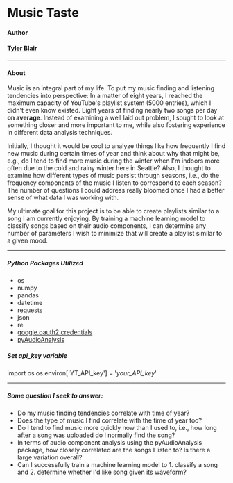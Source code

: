 # Music Taste
#### Author  
#### [Tyler Blair](https://github.com/tblair7)
----
#### About
Music is an integral part of my life. To put my music finding and listening tendencies into perspective: In a matter of eight years, I reached the maximum capacity of YouTube's playlist system (5000 entries), which I didn't even know existed. Eight years of finding nearly two songs per day **on average**. Instead of examining a well laid out problem, I sought to look at something closer and more important to me, while also fostering experience in different data analysis techniques.



Initially, I thought it would be cool to analyze things like how frequently I find new music during certain times of year and think about why that might be, e.g., do I tend to find more music during the winter when I'm indoors more often due to the cold and rainy winter here in Seattle? Also, I thought to examine how different types of music persist through seasons, i.e., do the frequency components of the music I listen to correspond to each season? The number of questions I could address really bloomed once I had a better sense of what data I was working with.

My ultimate goal for this project is to be able to create playlists similar to a song I am currently enjoying. By training a machine learning model to classify songs based on their audio components, I can determine any number of parameters I wish to minimize that will create a playlist similar to a given mood.  

 ----

##### Python Packages Utilized
- os
- numpy
- pandas
- datetime
- requests
- json
- re
- [google.oauth2.credentials](https://developers.google.com/youtube/registering_an_application)
- [pyAudioAnalysis](https://github.com/tyiannak/pyAudioAnalysis "GitHub Repository")  

##### Set api_key variable
import os
os.environ['YT_API_key'] = '*your_API_key*'

----

##### Some question I seek to answer:
- Do my music finding tendencies correlate with time of year?
- Does the type of music I find correlate with the time of year too?
- Do I tend to find music more quickly now than I used to, i.e., how long after a song was uploaded do I normally find the song?
- In terms of audio component analysis using the pyAudioAnalysis package, how closely correlated are the songs I listen to? Is there a large variation overall?
- Can I successfully train a machine learning model to 1. classify a song and 2. determine whether I'd like song given its waveform?
